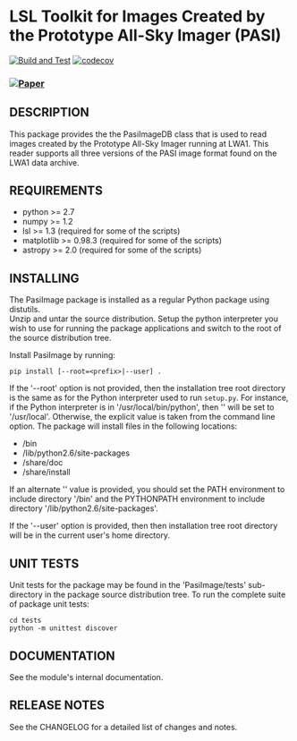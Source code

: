 LSL Toolkit for Images Created by the Prototype All-Sky Imager (PASI)
=====================================================================
[![Build and Test](https://github.com/lwa-project/pasi_image/actions/workflows/main.yml/badge.svg)](https://github.com/lwa-project/pasi_image/actions/workflows/main.yml)  [![codecov](https://codecov.io/gh/lwa-project/pasi_image/branch/master/graph/badge.svg?token=3UO1IC8GVN)](https://codecov.io/gh/lwa-project/pasi_image)


### [![Paper](https://img.shields.io/badge/arXiv-1503.05150-blue.svg)](https://arxiv.org/abs/1503.05150)

DESCRIPTION
-----------
This package provides the the PasiImageDB class that is used to
read images created by the Prototype All-Sky Imager running at 
LWA1.  This reader supports all three versions of the PASI image
format found on the LWA1 data archive.

REQUIREMENTS
------------
  * python >= 2.7
  * numpy >= 1.2
  * lsl >= 1.3 (required for some of the scripts)
  * matplotlib >= 0.98.3 (required for some of the scripts)
  * astropy >= 2.0 (required for some of the scripts)

INSTALLING
----------
The PasiImage package is installed as a regular Python package using distutils.  
Unzip and untar the source distribution. Setup the python interpreter you 
wish to use for running the package applications and switch to the root of 
the source distribution tree.

Install PasiImage by running:
    
    pip install [--root=<prefix>|--user] .

If the '--root' option is not provided, then the installation tree root directory 
is the same as for the Python interpreter used to run `setup.py`.  For instance, 
if the Python interpreter is in '/usr/local/bin/python', then '<prefix>' will be 
set to '/usr/local'.  Otherwise, the explicit <prefix> value is taken from the 
command line option.  The package will install files in the following locations:
 * <prefix>/bin
 * <prefix>/lib/python2.6/site-packages
 * <prefix>/share/doc
 * <prefix>/share/install

If an alternate '<prefix>' value is provided, you should set the PATH environment 
to include directory '<prefix>/bin' and the PYTHONPATH environment to include 
directory '<prefix>/lib/python2.6/site-packages'.

If the '--user' option is provided, then then installation tree root directory will 
be in the current user's home directory.

UNIT TESTS
----------
Unit tests for the package may be found in the 'PasiImage/tests' sub-directory in 
the package source distribution tree.  To run the complete suite of package unit 
tests:

    cd tests
    python -m unittest discover

DOCUMENTATION
-------------
See the module's internal documentation.

RELEASE NOTES
-------------
See the CHANGELOG for a detailed list of changes and notes.
